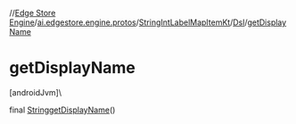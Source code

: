 //[Edge Store Engine](../../../../index.md)/[ai.edgestore.engine.protos](../../index.md)/[StringIntLabelMapItemKt](../index.md)/[Dsl](index.md)/[getDisplayName](get-display-name.md)

# getDisplayName

[androidJvm]\

final [String](https://developer.android.com/reference/kotlin/java/lang/String.html)[getDisplayName](get-display-name.md)()
